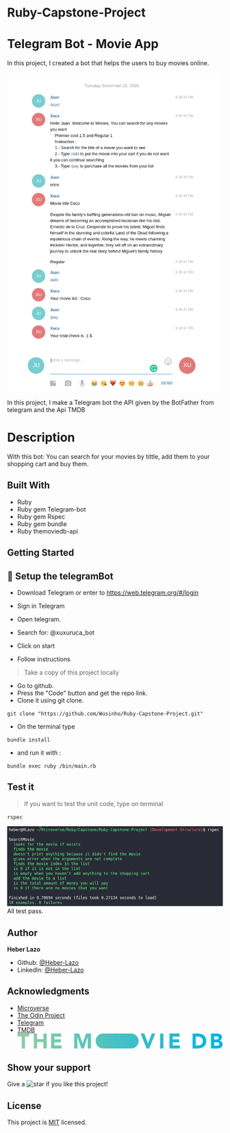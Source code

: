 # Ruby-Capstone-Project

# Telegram Bot - Movie App

In this project, I created a bot that helps the users to buy movies online.

![screenshot](assets/tele_screnshot.png)

In this project, I make a Telegram bot the API given by the BotFather from telegram and the Api TMDB

# Description

With this bot:
You can search for your movies by tittle, add them to your shopping cart and buy them.

## Built With

- Ruby
- Ruby gem Telegram-bot
- Ruby gem Rspec
- Ruby gem bundle
- Ruby themoviedb-api

## Getting Started

## 📝 Setup the telegramBot

- Download Telegram or enter to https://web.telegram.org/#/login

- Sign in Telegram

- Open telegram.

- Search for: @xuxuruca_bot

- Click on start

- Follow instructions

> Take a copy of this project locally

- Go to github.
- Press the "Code" button and get the repo link.
- Clone it using git clone.

```
git clone "https://github.com/Wusinho/Ruby-Capstone-Project.git"
```

- On the terminal type

```
bundle install
```

- and run it with :

```
bundle exec ruby /bin/main.rb
```

## Test it

> If you want to test the unit code, type on terminal

```
rspec
```

![screenshot](assets/rspec_test.png)
All test pass.

## Author

<b>Heber Lazo</b>

- Github: [@Heber-Lazo](https://github.com/Wusinho)
- LinkedIn: [@Heber-Lazo](https://www.linkedin.com/in/heber-lazo-benza-523266133/)

## Acknowledgments

- [Microverse](https://www.microverse.org/)
- [The Odin Project](https://www.theodinproject.com)
- [Telegram](https://web.telegram.org/)
- [TMDB](https://www.themoviedb.org/)![screenshot](assets/logo.svg)

## Show your support

<p> Give a 
  <g-emoji class="g-emoji" alias="star" fallback-src="https://github.githubassets.com/images/icons/emoji/unicode/2b50.png"><img class="emoji" alt="star" height="20" width="20" src="https://github.githubassets.com/images/icons/emoji/unicode/2b50.png"></g-emoji>
  if you like this project!</p>

## License

This project is [MIT](LICENSE) licensed.
